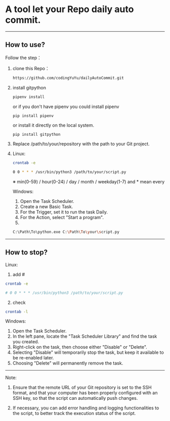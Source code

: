 # A tool let your Repo daily auto commit.
----------------------------------------------------------------------------

## How to use?

Follow the step：

1. clone this Repo：
    ```sh
    https://github.com/codingYuYu/dailyAutoCommit.git
    ```
2. install gitpython
   ```sh
   pipenv install
   ```
   or if you don't have pipenv you could install pipenv
   ```
   pip install pipenv
   ```
   or install it directly on the local system.
   ```sh
   pip install gitpython
   ```
3. Replace /path/to/your/repository with the path to your Git project.

4. Linux:
   ```sh
   crontab -e
   ```
   ```sh
   0 0 * * * /usr/bin/python3 /path/to/your/script.py
   ```
   ※ min(0-59) / hour(0-24) / day / month / weekday(1-7) and * mean every

   Windows:
   1. Open the Task Scheduler.
   2. Create a new Basic Task.
   3. For the Trigger, set it to run the task Daily.
   4. For the Action, select "Start a program".
   5. 
   ```sh
   C:\Path\To\python.exe C:\Path\To\your\script.py

   ```
---------------------------------------------------------------------------
## How to stop?
Linux:
1. add #
```sh
crontab -e
```
```sh
# 0 0 * * * /usr/bin/python3 /path/to/your/script.py
```
2. check
```sh
crontab -l
```

Windows:
1. Open the Task Scheduler.
2. In the left pane, locate the "Task Scheduler Library" and find the task you created.
3. Right-click on the task, then choose either "Disable" or "Delete".
4. Selecting "Disable" will temporarily stop the task, but keep it available to be re-enabled later.
5. Choosing "Delete" will permanently remove the task.

-------------------------------------------------------------------------

Note:

1. Ensure that the remote URL of your Git repository is set to the SSH format, and that your computer has been properly configured with an SSH key, so that the script can automatically push changes.

2. If necessary, you can add error handling and logging functionalities to the script, to better track the execution status of the script.
